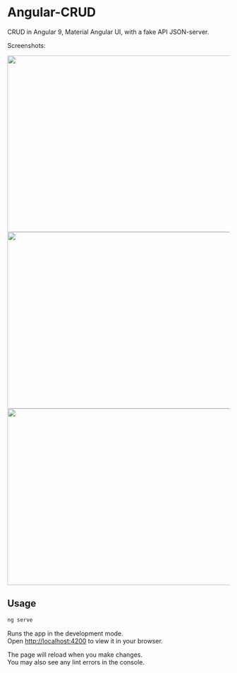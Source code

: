 # Angular-CRUD
CRUD in Angular 9, Material Angular UI, with a fake API JSON-server.

Screenshots:


<img src="https://user-images.githubusercontent.com/16153844/149670274-74a3222e-30cc-4aff-aca7-b287397baa53.jpg" width="600" height="400">
<img src="https://user-images.githubusercontent.com/16153844/149670276-a276bfff-1e38-4bce-bf2d-f5e8d1364917.jpg" width="600" height="400">
<img src="https://user-images.githubusercontent.com/16153844/149670277-0b221123-c41b-4316-9277-5fa06e65c5e1.jpg" width="600" height="400">

## Usage
```bash
ng serve 

```

Runs the app in the development mode.\
Open [http://localhost:4200](http://localhost:4200) to view it in your browser.

The page will reload when you make changes.\
You may also see any lint errors in the console.

